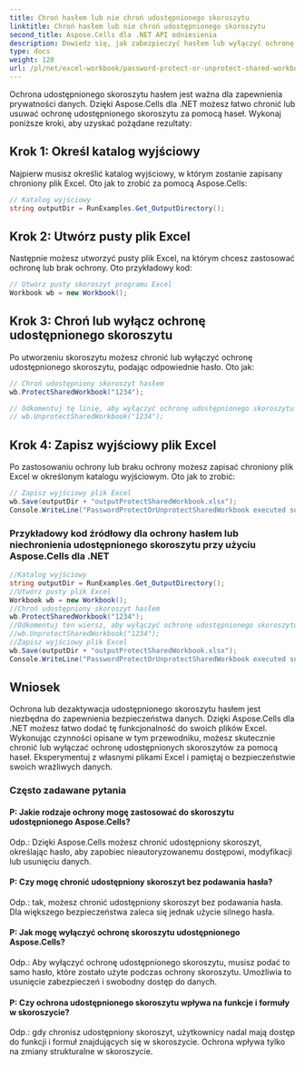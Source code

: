 ```yaml
---
title: Chroń hasłem lub nie chroń udostępnionego skoroszytu
linktitle: Chroń hasłem lub nie chroń udostępnionego skoroszytu
second_title: Aspose.Cells dla .NET API odniesienia
description: Dowiedz się, jak zabezpieczyć hasłem lub wyłączyć ochronę udostępnionego skoroszytu za pomocą Aspose.Cells dla .NET.
type: docs
weight: 120
url: /pl/net/excel-workbook/password-protect-or-unprotect-shared-workbook/
---
```

Ochrona udostępnionego skoroszytu hasłem jest ważna dla zapewnienia prywatności danych. Dzięki Aspose.Cells dla .NET możesz łatwo chronić lub usuwać ochronę udostępnionego skoroszytu za pomocą haseł. Wykonaj poniższe kroki, aby uzyskać pożądane rezultaty:

## Krok 1: Określ katalog wyjściowy

Najpierw musisz określić katalog wyjściowy, w którym zostanie zapisany chroniony plik Excel. Oto jak to zrobić za pomocą Aspose.Cells:

```csharp
// Katalog wyjściowy
string outputDir = RunExamples.Get_OutputDirectory();
```

## Krok 2: Utwórz pusty plik Excel

Następnie możesz utworzyć pusty plik Excel, na którym chcesz zastosować ochronę lub brak ochrony. Oto przykładowy kod:

```csharp
// Utwórz pusty skoroszyt programu Excel
Workbook wb = new Workbook();
```

## Krok 3: Chroń lub wyłącz ochronę udostępnionego skoroszytu

Po utworzeniu skoroszytu możesz chronić lub wyłączyć ochronę udostępnionego skoroszytu, podając odpowiednie hasło. Oto jak:

```csharp
// Chroń udostępniony skoroszyt hasłem
wb.ProtectSharedWorkbook("1234");

// Odkomentuj tę linię, aby wyłączyć ochronę udostępnionego skoroszytu
// wb.UnprotectSharedWorkbook("1234");
```

## Krok 4: Zapisz wyjściowy plik Excel

Po zastosowaniu ochrony lub braku ochrony możesz zapisać chroniony plik Excel w określonym katalogu wyjściowym. Oto jak to zrobić:

```csharp
// Zapisz wyjściowy plik Excel
wb.Save(outputDir + "outputProtectSharedWorkbook.xlsx");
Console.WriteLine("PasswordProtectOrUnprotectSharedWorkbook executed successfully.\r\n");
```

### Przykładowy kod źródłowy dla ochrony hasłem lub niechronienia udostępnionego skoroszytu przy użyciu Aspose.Cells dla .NET 
```csharp
//Katalog wyjściowy
string outputDir = RunExamples.Get_OutputDirectory();
//Utwórz pusty plik Excel
Workbook wb = new Workbook();
//Chroń udostępniony skoroszyt hasłem
wb.ProtectSharedWorkbook("1234");
//Odkomentuj ten wiersz, aby wyłączyć ochronę udostępnionego skoroszytu
//wb.UnprotectSharedWorkbook("1234");
//Zapisz wyjściowy plik Excel
wb.Save(outputDir + "outputProtectSharedWorkbook.xlsx");
Console.WriteLine("PasswordProtectOrUnprotectSharedWorkbook executed successfully.\r\n");
```

## Wniosek

Ochrona lub dezaktywacja udostępnionego skoroszytu hasłem jest niezbędna do zapewnienia bezpieczeństwa danych. Dzięki Aspose.Cells dla .NET możesz łatwo dodać tę funkcjonalność do swoich plików Excel. Wykonując czynności opisane w tym przewodniku, możesz skutecznie chronić lub wyłączać ochronę udostępnionych skoroszytów za pomocą haseł. Eksperymentuj z własnymi plikami Excel i pamiętaj o bezpieczeństwie swoich wrażliwych danych.

### Często zadawane pytania

#### P: Jakie rodzaje ochrony mogę zastosować do skoroszytu udostępnionego Aspose.Cells?
    
Odp.: Dzięki Aspose.Cells możesz chronić udostępniony skoroszyt, określając hasło, aby zapobiec nieautoryzowanemu dostępowi, modyfikacji lub usunięciu danych.

#### P: Czy mogę chronić udostępniony skoroszyt bez podawania hasła?
    
Odp.: tak, możesz chronić udostępniony skoroszyt bez podawania hasła. Dla większego bezpieczeństwa zaleca się jednak użycie silnego hasła.

#### P: Jak mogę wyłączyć ochronę skoroszytu udostępnionego Aspose.Cells?
    
Odp.: Aby wyłączyć ochronę udostępnionego skoroszytu, musisz podać to samo hasło, które zostało użyte podczas ochrony skoroszytu. Umożliwia to usunięcie zabezpieczeń i swobodny dostęp do danych.

#### P: Czy ochrona udostępnionego skoroszytu wpływa na funkcje i formuły w skoroszycie?
    
Odp.: gdy chronisz udostępniony skoroszyt, użytkownicy nadal mają dostęp do funkcji i formuł znajdujących się w skoroszycie. Ochrona wpływa tylko na zmiany strukturalne w skoroszycie.